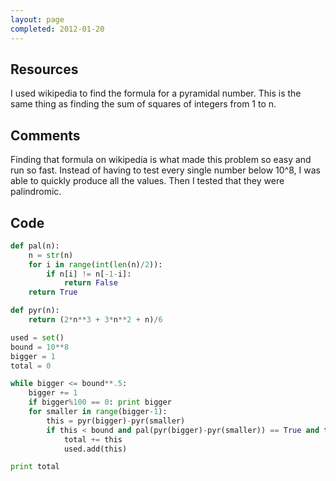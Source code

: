 ```yaml
---
layout: page
completed: 2012-01-20
---
```


## Resources

I used wikipedia to find the formula for a pyramidal number. This is the same
thing as finding the sum of squares of integers from 1 to n.

## Comments

Finding that formula on wikipedia is what made this problem so easy and run so
fast. Instead of having to test every single number below 10^8, I was able to
quickly produce all the values. Then I tested that they were palindromic.

## Code

```python
def pal(n):
	n = str(n)
	for i in range(int(len(n)/2)):
		if n[i] != n[-1-i]:
			return False
	return True

def pyr(n):
	return (2*n**3 + 3*n**2 + n)/6

used = set()
bound = 10**8
bigger = 1
total = 0

while bigger <= bound**.5:
	bigger += 1
	if bigger%100 == 0: print bigger
	for smaller in range(bigger-1):
		this = pyr(bigger)-pyr(smaller)
		if this < bound and pal(pyr(bigger)-pyr(smaller)) == True and this not in used:
			total += this
			used.add(this)

print total
```

